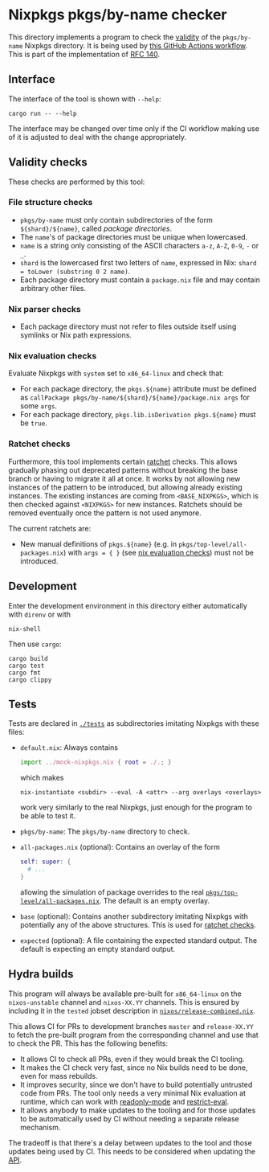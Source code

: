 # Nixpkgs pkgs/by-name checker

This directory implements a program to check the [validity](#validity-checks) of the `pkgs/by-name` Nixpkgs directory.
It is being used by [this GitHub Actions workflow](../../../.github/workflows/check-by-name.yml).
This is part of the implementation of [RFC 140](https://github.com/NixOS/rfcs/pull/140).

## Interface

The interface of the tool is shown with `--help`:
```
cargo run -- --help
```

The interface may be changed over time only if the CI workflow making use of it is adjusted to deal with the change appropriately.

## Validity checks

These checks are performed by this tool:

### File structure checks
- `pkgs/by-name` must only contain subdirectories of the form `${shard}/${name}`, called _package directories_.
- The `name`'s of package directories must be unique when lowercased.
- `name` is a string only consisting of the ASCII characters `a-z`, `A-Z`, `0-9`, `-` or `_`.
- `shard` is the lowercased first two letters of `name`, expressed in Nix: `shard = toLower (substring 0 2 name)`.
- Each package directory must contain a `package.nix` file and may contain arbitrary other files.

### Nix parser checks
- Each package directory must not refer to files outside itself using symlinks or Nix path expressions.

### Nix evaluation checks

Evaluate Nixpkgs with `system` set to `x86_64-linux` and check that:
- For each package directory, the `pkgs.${name}` attribute must be defined as `callPackage pkgs/by-name/${shard}/${name}/package.nix args` for some `args`.
- For each package directory, `pkgs.lib.isDerivation pkgs.${name}` must be `true`.

### Ratchet checks

Furthermore, this tool implements certain [ratchet](https://qntm.org/ratchet) checks.
This allows gradually phasing out deprecated patterns without breaking the base branch or having to migrate it all at once.
It works by not allowing new instances of the pattern to be introduced, but allowing already existing instances.
The existing instances are coming from `<BASE_NIXPKGS>`, which is then checked against `<NIXPKGS>` for new instances.
Ratchets should be removed eventually once the pattern is not used anymore.

The current ratchets are:

- New manual definitions of `pkgs.${name}` (e.g. in `pkgs/top-level/all-packages.nix`) with `args = { }`
  (see [nix evaluation checks](#nix-evaluation-checks)) must not be introduced.

## Development

Enter the development environment in this directory either automatically with `direnv` or with
```
nix-shell
```

Then use `cargo`:
```
cargo build
cargo test
cargo fmt
cargo clippy
```

## Tests

Tests are declared in [`./tests`](./tests) as subdirectories imitating Nixpkgs with these files:
- `default.nix`:
  Always contains
  ```nix
  import ../mock-nixpkgs.nix { root = ./.; }
  ```
  which makes
  ```
  nix-instantiate <subdir> --eval -A <attr> --arg overlays <overlays>
  ```
  work very similarly to the real Nixpkgs, just enough for the program to be able to test it.
- `pkgs/by-name`:
  The `pkgs/by-name` directory to check.

- `all-packages.nix` (optional):
  Contains an overlay of the form
  ```nix
  self: super: {
    # ...
  }
  ```
  allowing the simulation of package overrides to the real [`pkgs/top-level/all-packages.nix`](../../top-level/all-packages.nix`).
  The default is an empty overlay.

- `base` (optional):
  Contains another subdirectory imitating Nixpkgs with potentially any of the above structures.
  This is used for [ratchet checks](#ratchet-checks).

- `expected` (optional):
  A file containing the expected standard output.
  The default is expecting an empty standard output.

## Hydra builds

This program will always be available pre-built for `x86_64-linux` on the `nixos-unstable` channel and `nixos-XX.YY` channels.
This is ensured by including it in the `tested` jobset description in [`nixos/release-combined.nix`](../../../nixos/release-combined.nix).

This allows CI for PRs to development branches `master` and `release-XX.YY` to fetch the pre-built program from the corresponding channel and use that to check the PR. This has the following benefits:
- It allows CI to check all PRs, even if they would break the CI tooling.
- It makes the CI check very fast, since no Nix builds need to be done, even for mass rebuilds.
- It improves security, since we don't have to build potentially untrusted code from PRs.
  The tool only needs a very minimal Nix evaluation at runtime, which can work with [readonly-mode](https://nixos.org/manual/nix/stable/command-ref/opt-common.html#opt-readonly-mode) and [restrict-eval](https://nixos.org/manual/nix/stable/command-ref/conf-file.html#conf-restrict-eval).
- It allows anybody to make updates to the tooling and for those updates to be automatically used by CI without needing a separate release mechanism.

The tradeoff is that there's a delay between updates to the tool and those updates being used by CI.
This needs to be considered when updating the [API](#api).
